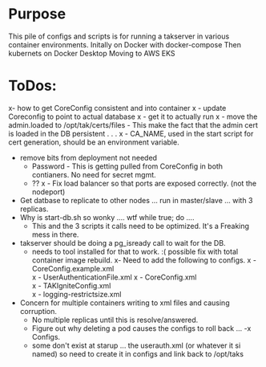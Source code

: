 # Purpose
This pile of configs and scripts is for running a takserver in various container environments.
Initally on Docker with docker-compose
Then kubernets on Docker Desktop
Moving to AWS EKS

# ToDos:
x- how to get CoreConfig consistent and into container
x - update Coreconfig to point to actual database
x - get it to actually run
x - move the admin.loaded to /opt/tak/certs/files - This make the fact that the admin cert is loaded in the DB persistent . . .
x - CA_NAME, used in the start script for cert generation, should be an environment variable.
- remove bits from deployment not needed
  - Password - This is getting pulled from CoreConfig in both contianers. No need for secret mgmt.
  - ??
x - Fix load balancer so that ports are exposed correctly. (not the nodeport)
- Get datbase to replicate to other nodes ... run in master/slave ... with 3 replicas. 
- Why is start-db.sh so wonky .... wtf while true; do .... 
  - This and the 3 scripts it calls need to be optimized. It's a Freaking mess in there.
- takserver should be doing a pg_isready call to wait for the DB. 
  - needs to tool installed for that to work. :( 
    possible fix with total container image rebuild.
x- Need to add the following to configs. 
 x - CoreConfig.example.xml   
 x - UserAuthenticationFile.xml
 x - CoreConfig.xml          
 x - TAKIgniteConfig.xml          
 x - logging-restrictsize.xml
- Concern for multiple containers writing to xml files and causing corruption. 
  - No multiple replicas until this is resolve/answered.
  - Figure out why deleting a pod causes the configs to roll back ... 
-x Configs. 
  - some don't exist at starup ... the userauth.xml  (or whatever it si named) so need to create it in configs and link back to /opt/taks
